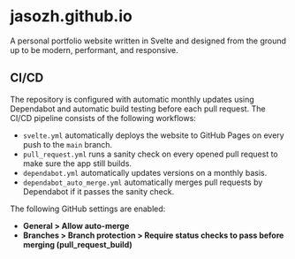 # jasozh.github.io

A personal portfolio website written in Svelte and designed from the ground up to be modern, performant, and responsive.

## CI/CD

The repository is configured with automatic monthly updates using Dependabot and automatic build testing before each pull request. The CI/CD pipeline consists of the following workflows:

- `svelte.yml` automatically deploys the website to GitHub Pages on every push to the `main` branch.
- `pull_request.yml` runs a sanity check on every opened pull request to make sure the app still builds.
- `dependabot.yml` automatically updates versions on a monthly basis.
- `dependabot_auto_merge.yml` automatically merges pull requests by Dependabot if it passes the sanity check.

The following GitHub settings are enabled:

- **General > Allow auto-merge**
- **Branches > Branch protection > Require status checks to pass before merging (pull_request_build)**
